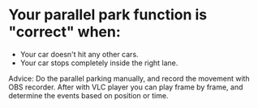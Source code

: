 # Your parallel park function is "correct" when:

* Your car doesn't hit any other cars.
* Your car stops completely inside the right lane.

Advice: Do the parallel parking manually, and record the movement with OBS recorder. 
After with VLC player you can play frame by frame, and determine the events based on position or time.
